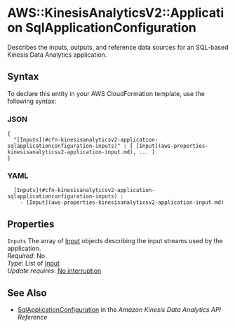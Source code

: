 # AWS::KinesisAnalyticsV2::Application SqlApplicationConfiguration<a name="aws-properties-kinesisanalyticsv2-application-sqlapplicationconfiguration"></a>

Describes the inputs, outputs, and reference data sources for an SQL\-based Kinesis Data Analytics application\.

## Syntax<a name="aws-properties-kinesisanalyticsv2-application-sqlapplicationconfiguration-syntax"></a>

To declare this entity in your AWS CloudFormation template, use the following syntax:

### JSON<a name="aws-properties-kinesisanalyticsv2-application-sqlapplicationconfiguration-syntax.json"></a>

```
{
  "[Inputs](#cfn-kinesisanalyticsv2-application-sqlapplicationconfiguration-inputs)" : [ [Input](aws-properties-kinesisanalyticsv2-application-input.md), ... ]
}
```

### YAML<a name="aws-properties-kinesisanalyticsv2-application-sqlapplicationconfiguration-syntax.yaml"></a>

```
﻿  [Inputs](#cfn-kinesisanalyticsv2-application-sqlapplicationconfiguration-inputs) : 
    - [Input](aws-properties-kinesisanalyticsv2-application-input.md)
```

## Properties<a name="aws-properties-kinesisanalyticsv2-application-sqlapplicationconfiguration-properties"></a>

`Inputs`  <a name="cfn-kinesisanalyticsv2-application-sqlapplicationconfiguration-inputs"></a>
The array of [Input](https://docs.aws.amazon.com/kinesisanalytics/latest/apiv2/API_Input.html) objects describing the input streams used by the application\.  
*Required*: No  
*Type*: List of [Input](aws-properties-kinesisanalyticsv2-application-input.md)  
*Update requires*: [No interruption](https://docs.aws.amazon.com/AWSCloudFormation/latest/UserGuide/using-cfn-updating-stacks-update-behaviors.html#update-no-interrupt)

## See Also<a name="aws-properties-kinesisanalyticsv2-application-sqlapplicationconfiguration--seealso"></a>
+  [SqlApplicationConfiguration](https://docs.aws.amazon.com/kinesisanalytics/latest/apiv2/API_SqlApplicationConfiguration.html) in the *Amazon Kinesis Data Analytics API Reference* 